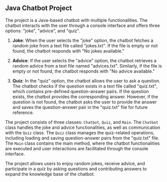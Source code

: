 
## Java Chatbot Project

The project is a Java-based chatbot with multiple functionalities. The chatbot interacts with the user through a console interface and offers three options: "joke", "advice", and "quiz".

1. **Joke**: When the user selects the "joke" option, the chatbot fetches a random joke from a text file called "jokes.txt". If the file is empty or not found, the chatbot responds with "No jokes available."

2. **Advice**: If the user selects the "advice" option, the chatbot retrieves a random advice from a text file named "advices.txt". Similarly, if the file is empty or not found, the chatbot responds with "No advice available."

3. **Quiz**: In the "quiz" option, the chatbot allows the user to ask a question. The chatbot checks if the question exists in a text file called "quiz.txt", which contains pre-defined question-answer pairs. If the question exists, the chatbot provides the corresponding answer. However, if the question is not found, the chatbot asks the user to provide the answer and saves the question-answer pair in the "quiz.txt" file for future reference.

The project consists of three classes: `Chatbot`, `Quiz`, and `Main`. The `Chatbot` class handles the joke and advice functionalities, as well as communication with the `Quiz` class. The `Quiz` class manages the quiz-related operations, including loading and saving question-answer pairs from the "quiz.txt" file. The `Main` class contains the main method, where the chatbot functionalities are executed and user interactions are facilitated through the console interface.

The project allows users to enjoy random jokes, receive advice, and participate in a quiz by asking questions and contributing answers to expand the knowledge base of the chatbot.
